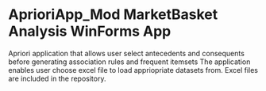 # AprioriApp_Mod MarketBasket Analysis WinForms App
Apriori application that allows user select antecedents and consequents before generating association rules and frequent itemsets
The application enables user choose excel file to load appriopriate datasets from. 
Excel files are included in the repository.

